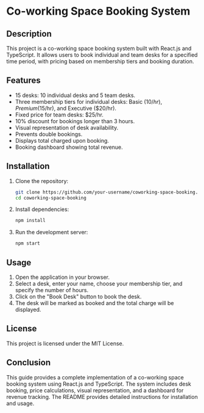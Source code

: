 # Co-working Space Booking System

## Description

This project is a co-working space booking system built with React.js and TypeScript. It allows users to book individual and team desks for a specified time period, with pricing based on membership tiers and booking duration.

## Features

- 15 desks: 10 individual desks and 5 team desks.
- Three membership tiers for individual desks: Basic ($10/hr), Premium ($15/hr), and Executive ($20/hr).
- Fixed price for team desks: $25/hr.
- 10% discount for bookings longer than 3 hours.
- Visual representation of desk availability.
- Prevents double bookings.
- Displays total charged upon booking.
- Booking dashboard showing total revenue.

## Installation

1. Clone the repository:

   ```bash
   git clone https://github.com/your-username/coworking-space-booking.git
   cd coworking-space-booking
   ```

2. Install dependencies:

   ```bash
   npm install
   ```

3. Run the development server:

   ```bash
   npm start
   ```

## Usage

1. Open the application in your browser.
2. Select a desk, enter your name, choose your membership tier, and specify the number of hours.
3. Click on the "Book Desk" button to book the desk.
4. The desk will be marked as booked and the total charge will be displayed.

## License

This project is licensed under the MIT License.

## Conclusion

This guide provides a complete implementation of a co-working space booking system using React.js and TypeScript. The system includes desk booking, price calculations, visual representation, and a dashboard for revenue tracking. The README provides detailed instructions for installation and usage.

